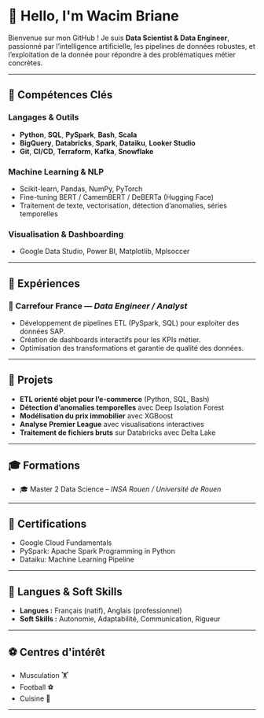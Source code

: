 # 👋 Hello, I'm Wacim Briane

Bienvenue sur mon GitHub ! Je suis **Data Scientist & Data Engineer**, passionné par l’intelligence artificielle, les pipelines de données robustes, et l’exploitation de la donnée pour répondre à des problématiques métier concrètes.



---

## 🧠 Compétences Clés

### Langages & Outils
- **Python**, **SQL**, **PySpark**, **Bash**, **Scala**
- **BigQuery**, **Databricks**, **Spark**, **Dataiku**, **Looker Studio**
- **Git**, **CI/CD**, **Terraform**, **Kafka**, **Snowflake**

### Machine Learning & NLP
- Scikit-learn, Pandas, NumPy, PyTorch
- Fine-tuning BERT / CamemBERT / DeBERTa (Hugging Face)
- Traitement de texte, vectorisation, détection d’anomalies, séries temporelles

### Visualisation & Dashboarding
- Google Data Studio, Power BI, Matplotlib, Mplsoccer

---

## 💼 Expériences


### 🛒 Carrefour France — *Data Engineer / Analyst* 
- Développement de pipelines ETL (PySpark, SQL) pour exploiter des données SAP.
- Création de dashboards interactifs pour les KPIs métier.
- Optimisation des transformations et garantie de qualité des données.

---

## 🧪 Projets

- **ETL orienté objet pour l’e-commerce** (Python, SQL, Bash)
- **Détection d’anomalies temporelles** avec Deep Isolation Forest
- **Modélisation du prix immobilier** avec XGBoost
- **Analyse Premier League** avec visualisations interactives
- **Traitement de fichiers bruts** sur Databricks avec Delta Lake

---

## 🎓 Formations

- 🎓 Master 2 Data Science – *INSA Rouen / Université de Rouen*


---

## 📜 Certifications

- Google Cloud Fundamentals
- PySpark: Apache Spark Programming in Python
- Dataiku: Machine Learning Pipeline

---

## 💬 Langues & Soft Skills

- **Langues :** Français (natif), Anglais (professionnel)
- **Soft Skills :** Autonomie, Adaptabilité, Communication, Rigueur

---

## ⚽ Centres d'intérêt

- Musculation 🏋️
- Football ⚽
- Cuisine 🍳

---

